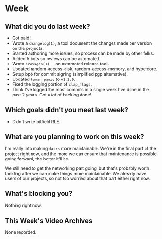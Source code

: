 # Week
## What did you do last week?
- Got paid!
- Wrote a `changelog(1)`, a tool document the changes made per version on the
  projects.
- Started authoring more issues, so process can be made by other folks.
- Added 5 bots so reviews can be automated.
- Wrote `crossgen(1)` -- an automated release tool.
- Updated random-access-disk, random-access-memory, and hypercore.
- Setup bpb for commit signing (simplified pgp alternative).
- Updated `human-panic` to `v1.1.0`.
- Fixed the logging portion of `clap_flags`.
- Think I've logged the most commits in a single week I've done in the past 2
  years. Got a *lot* of backlog done!

## Which goals didn't you meet last week?
- Didn't write bitfield RLE.

## What are you planning to work on this week?
I'm really into making `datrs` more maintainable. We're in the final part of the
project right now, and the more we can ensure that maintenance is possible going
forward, the better it'll be.

We still need to get the networking part going, but that's probably worth
tackling after we can make things more maintainable. We already have users of
our projects, so not too worried about that part either right now.

## What's blocking you?
Nothing right now.

## This Week's Video Archives
None recorded.
